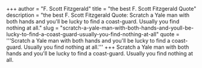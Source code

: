 +++
author = "F. Scott Fitzgerald"
title = "the best F. Scott Fitzgerald Quote"
description = "the best F. Scott Fitzgerald Quote: Scratch a Yale man with both hands and you'll be lucky to find a coast-guard. Usually you find nothing at all."
slug = "scratch-a-yale-man-with-both-hands-and-youll-be-lucky-to-find-a-coast-guard-usually-you-find-nothing-at-all"
quote = '''Scratch a Yale man with both hands and you'll be lucky to find a coast-guard. Usually you find nothing at all.'''
+++
Scratch a Yale man with both hands and you'll be lucky to find a coast-guard. Usually you find nothing at all.
